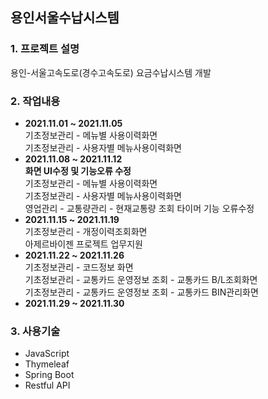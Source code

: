 ## 용인서울수납시스템
### 1. 프로젝트 설명
용인-서울고속도로(경수고속도로) 요금수납시스템 개발
### 2. 작업내용
 - **2021.11.01 ~ 2021.11.05**   
 기초정보관리 - 메뉴별 사용이력화면   
 기초정보관리 - 사용자별 메뉴사용이력화면
 - **2021.11.08 ~ 2021.11.12**   
 **화면 UI수정 및 기능오류 수정**   
 기초정보관리 - 메뉴별 사용이력화면   
 기초정보관리 - 사용자별 메뉴사용이력화면  
 영업관리 - 교통량관리 - 현재교통량 조회 타이머 기능 오류수정   
 - **2021.11.15 ~ 2021.11.19**   
 기초정보관리 - 개정이력조회화면   
 아제르바이젠 프로젝트 업무지원   
 - **2021.11.22 ~ 2021.11.26**  
 기초정보관리 - 코드정보 화면   
 기초정보관리 - 교통카드 운영정보 조회 - 교통카드 B/L조회화면   
 기초정보관리 - 교통카드 운영정보 조회 - 교통카드 BIN관리화면   
 - **2021.11.29 ~ 2021.11.30**   
 

### 3. 사용기술   
 - JavaScript
 - Thymeleaf
 - Spring Boot
 - Restful API
